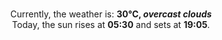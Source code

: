 <p  align="center"><br/>Currently, the weather is: <b> 30°C, <i>overcast clouds</i></b></br>Today, the sun rises at <b>05:30</b> and sets at <b>19:05</b>.</p>